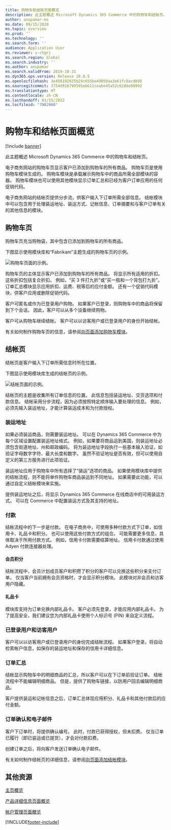 ```yaml
---
title: 购物车和结账页面概览
description: 此主题概述 Microsoft Dynamics 365 Commerce 中的购物车和结帐页。
author: anupamar-ms
ms.date: 09/15/2020
ms.topic: overview
ms.prod: ''
ms.technology: ''
ms.search.form: ''
audience: Application User
ms.reviewer: v-chgri
ms.search.region: Global
ms.search.industry: ''
ms.author: anupamar
ms.search.validFrom: 2019-10-31
ms.dyn365.ops.version: Release 10.0.5
ms.openlocfilehash: 3e450192025b29c655be49050aa3e61fc8acd898
ms.sourcegitcommit: 3754d916799595eb611ceabe45a52c6280a98992
ms.translationtype: HT
ms.contentlocale: zh-CN
ms.lasthandoff: 01/15/2022
ms.locfileid: "7982960"
---
```

# <a name="cart-and-checkout-pages-overview"></a>购物车和结帐页面概览

[!include [banner](includes/banner.md)]

此主题概述 Microsoft Dynamics 365 Commerce 中的购物车和结帐页。

电子商务网站的购物车页显示客户已添加到购物车的所有商品。 购物车页是使用购物车模块生成的。 购物车模块是承载展示购物车中的商品所需全部模块的容器。 购物车模块也可以使用其他模块显示订单汇总和已经为客户订单应用的任何促销代码。

电子商务网站的结帐页提供分步流，供客户输入下订单所需全部信息。 结帐模块中可以包含用于处理装运地址、装运方式、记帐信息、订单摘要和与客户订单有关的其他信息的模块。

## <a name="cart-page"></a>购物车页

购物车页充当购物袋，其中包含已添加到购物车的所有商品。

下图显示使用模块库和“Fabrikam”主题生成的购物车页的示例。

![购物车页面的示例。](./media/cart2.PNG)

购物车页的主体显示客户已添加到购物车的所有商品。 将显示所有适用的折扣。 这些折扣包括复合折扣。 例如，“买 3 件打九折”或“买一瓶和一个背包打九折”。 订单汇总模块显示应用折扣、运费、税等后的应付金额。 还有一个促销代码模块，供客户应用或删除促销代码。

客户可匿名或作为已登录用户购物。 如果客户已登录，则购物车中的商品将保留到下个会话。 因此，客户可以从多个设备继续购物。

客户可从购物车继续结帐。 客户可以以访客用户或已登录用户的身份开始结帐。

有关如何制作购物车页的信息，请参阅[向页面添加购物车模块](add-cart-module.md)。

## <a name="checkout-page"></a>结帐页

结帐页是客户输入下订单所需信息时所在位置。

下图显示使用模块库生成的结帐页的示例。

![结帐页面的示例。](./media/Checkout.PNG)

结帐页的主题是收集所有订单信息的位置。 此信息包括装运地址、交货选项和付款信息。 结帐采用分步流程，因为必须按照特定顺序输入要处理的信息。 例如，必须先输入装运地址，才能计算装运成本和为付款授权。

### <a name="shipping-address"></a>装运地址

如果必须装运商品，则需要装运地址。 可以在 Dynamics 365 Commerce 中为每个区域设置配置装运地址格式。 例如，如果要将商品运到美国，则装运地址必须包含街道地址、州和邮政编码。 将为装运地址字段执行一些基本输入验证，如验证字母数字字符、最大长度和数字。 虽然不验证地址是否有效，但可以使用自定义的第三方服务进行此项验证。

装运地址应用于购物车中所有选择了“装运”选项的商品。 如果使用模块库中提供的结帐流程，则不能将单件购物车商品装运到不同地址。 如果需要此功能，可以通过自定义结帐模块来实施。

提供装运地址之后，将显示 Dynamics 365 Commerce 在线商店中的可用装运方式。 可以在 Commerce 中配置装运方式及其支持的地址。

### <a name="payment"></a>付款

结帐流程中的下一步是付款。 在电子商务中，可使用多种付款方式下订单，如信用卡、礼品卡和积分。 也可以使用这些付款方式的组合。 可能需要更多信息，具体取决于所用付款方式。 例如，信用卡付款需要结算地址。 信用卡付款通过使用 Adyen 付款连接器处理。

#### <a name="loyalty-points"></a>会员积分

结帐流程中，会员计划成员客户和积攒了积分的客户可以兑换这些积分来支付订单。 仅当客户当前拥有会员资格时，才会显示积分模块。 此模块对非会员和访客用户隐藏。

#### <a name="gift-cards"></a>礼品卡

模块库支持为订单兑换内部礼品卡。 客户必须先登录，才能应用内部礼品卡。 为了提高安全，我们建议您为内部礼品卡使用个人标识号 (PIN) 来自定义流程。

### <a name="signed-in-and-guest-users"></a>已登录用户和访客用户

客户可以以访客用户或已登录用户的身份完成结帐流程。 如果客户登录，将自动检索帐户信息，如保存的装运地址和保存的信用卡详细信息。

### <a name="order-summary"></a>订单汇总

结帐显示购物车中的明细商品的汇总，所以客户可以在下订单前验证订单。 结帐流程中不能编辑明细商品。 但是，提供了购物车链接，以防用户回去编辑明细商品。

客户提供装运和记帐信息之后，订单汇总体现应用积分、礼品卡和其他付款后的应付金额。

### <a name="order-confirmation-and-email"></a>订单确认和电子邮件

客户下订单时，将提供确认编号。 此时，付款已获得授权，但未扣费。 仅当订单已履行（即已装运或已提货），才会对付款扣费。

创建订单之后，将向客户发送订单确认电子邮件。

有关如何制作结帐页的详细信息，请参阅[向页面添加结帐模块](add-checkout-module.md)。

## <a name="additional-resources"></a>其他资源

[主页概览](quick-tour-home-page.md)

[产品详细信息页面概览](quick-tour-pdp.md)

[帐户管理页面概览](quick-tour-account-management.md)


[!INCLUDE[footer-include](../includes/footer-banner.md)]
